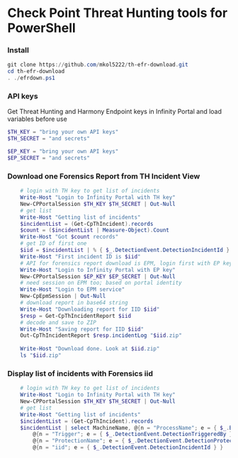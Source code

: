 # Check Point Threat Hunting tools for PowerShell

### Install
```powershell
git clone https://github.com/mkol5222/th-efr-download.git
cd th-efr-download
. ./efrdown.ps1
```

### API keys
Get Threat Hunting and Harmony Endpoint keys in Infinity Portal and load variables before use
```powershell
$TH_KEY = "bring your own API keys"
$TH_SECRET = "and secrets"

$EP_KEY = "bring your own API keys"
$EP_SECRET = "and secrets"
```

### Download one Forensics Report from TH Incident View
```powershell
    # login with TH key to get list of incidents
    Write-Host "Login to Infinity Portal with TH key"
    New-CPPortalSession $TH_KEY $TH_SECRET | Out-Null
    # get list
    Write-Host "Getting list of incidents"
    $incidentList = (Get-CpThIncident).records 
    $count = ($incidentList | Measure-Object).Count
    Write-Host "Got $count records"
    # get ID of first one
    $iid = $incidentList | % { $_.DetectionEvent.DetectionIncidentId } | Select-Object -First 1 
    Write-Host "First incident ID is $iid"
    # API for forensics report download is EPM, login first with EP keys
    Write-Host "Login to Infinity Portal with EP key"
    New-CPPortalSession $EP_KEY $EP_SECRET | Out-Null
    # need session on EPM too; based on portal identity
    Write-Host "Login to EPM service"
    New-CpEpmSession | Out-Null
    # download report in base64 string
    Write-Host "Downloading report for IID $iid"
    $resp = Get-CpThIncidentReport $iid
    # decode and save to ZIP
    Write-Host "Saving report for IID $iid"
    Out-CpThIncidentReport $resp.incidentLog "$iid.zip"
    
    Write-Host "Download done. Look at $iid.zip"
    ls "$iid.zip"
```

### Display list of incidents with Forensics iid
```powershell
    # login with TH key to get list of incidents
    Write-Host "Login to Infinity Portal with TH key"
    New-CPPortalSession $TH_KEY $TH_SECRET | Out-Null
    # get list
    Write-Host "Getting list of incidents"
    $incidentList = (Get-CpThIncident).records 
    $incidentList | select MachineName, @{n = "ProcessName"; e = { $_.Base.ProcessName } }, 
        @{n = "Trigger"; e = { $_.DetectionEvent.DetectionTriggeredBy } }, 
        @{n = "ProtectionName"; e = { $_.DetectionEvent.DetectionProtectionName } },
        @{n = "iid"; e = { $_.DetectionEvent.DetectionIncidentId } }  
```

